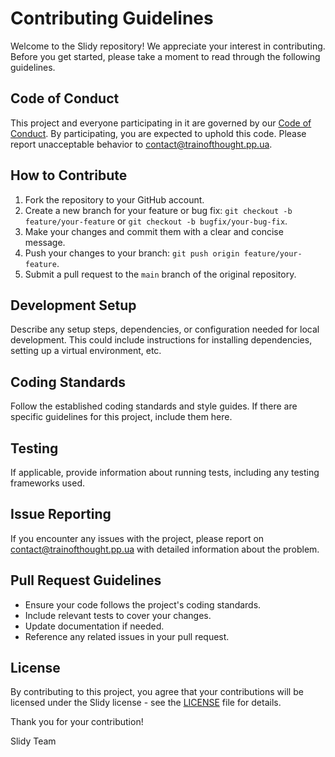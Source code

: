 # Contributing Guidelines

Welcome to the Slidy repository! We appreciate your interest in contributing. Before you get started, please take a moment to read through the following guidelines.

## Code of Conduct

This project and everyone participating in it are governed by our [Code of Conduct](CODE_OF_CONDUCT.md). By participating, you are expected to uphold this code. Please report unacceptable behavior to contact@trainofthought.pp.ua.

## How to Contribute

1. Fork the repository to your GitHub account.
2. Create a new branch for your feature or bug fix: `git checkout -b feature/your-feature` or `git checkout -b bugfix/your-bug-fix`.
3. Make your changes and commit them with a clear and concise message.
4. Push your changes to your branch: `git push origin feature/your-feature`.
5. Submit a pull request to the `main` branch of the original repository.

## Development Setup

Describe any setup steps, dependencies, or configuration needed for local development. This could include instructions for installing dependencies, setting up a virtual environment, etc.

## Coding Standards

Follow the established coding standards and style guides. If there are specific guidelines for this project, include them here.

## Testing

If applicable, provide information about running tests, including any testing frameworks used.

## Issue Reporting

If you encounter any issues with the project, please report on contact@trainofthought.pp.ua with detailed information about the problem.

## Pull Request Guidelines

- Ensure your code follows the project's coding standards.
- Include relevant tests to cover your changes.
- Update documentation if needed.
- Reference any related issues in your pull request.

## License

By contributing to this project, you agree that your contributions will be licensed under the Slidy license - see the [LICENSE](LICENSE) file for details.

Thank you for your contribution!

Slidy Team
